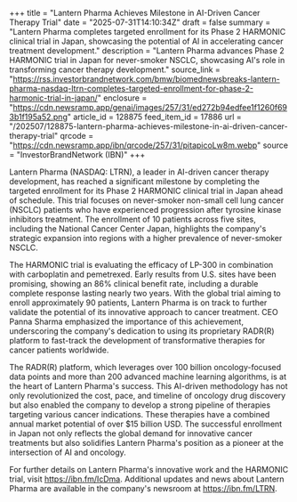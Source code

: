 +++
title = "Lantern Pharma Achieves Milestone in AI-Driven Cancer Therapy Trial"
date = "2025-07-31T14:10:34Z"
draft = false
summary = "Lantern Pharma completes targeted enrollment for its Phase 2 HARMONIC clinical trial in Japan, showcasing the potential of AI in accelerating cancer treatment development."
description = "Lantern Pharma advances Phase 2 HARMONIC trial in Japan for never-smoker NSCLC, showcasing AI's role in transforming cancer therapy development."
source_link = "https://rss.investorbrandnetwork.com/bmw/biomednewsbreaks-lantern-pharma-nasdaq-ltrn-completes-targeted-enrollment-for-phase-2-harmonic-trial-in-japan/"
enclosure = "https://cdn.newsramp.app/genai/images/257/31/ed272b94edfee1f1260f693b1f195a52.png"
article_id = 128875
feed_item_id = 17886
url = "/202507/128875-lantern-pharma-achieves-milestone-in-ai-driven-cancer-therapy-trial"
qrcode = "https://cdn.newsramp.app/ibn/qrcode/257/31/pitapicoLw8m.webp"
source = "InvestorBrandNetwork (IBN)"
+++

<p>Lantern Pharma (NASDAQ: LTRN), a leader in AI-driven cancer therapy development, has reached a significant milestone by completing the targeted enrollment for its Phase 2 HARMONIC clinical trial in Japan ahead of schedule. This trial focuses on never-smoker non-small cell lung cancer (NSCLC) patients who have experienced progression after tyrosine kinase inhibitors treatment. The enrollment of 10 patients across five sites, including the National Cancer Center Japan, highlights the company's strategic expansion into regions with a higher prevalence of never-smoker NSCLC.</p><p>The HARMONIC trial is evaluating the efficacy of LP-300 in combination with carboplatin and pemetrexed. Early results from U.S. sites have been promising, showing an 86% clinical benefit rate, including a durable complete response lasting nearly two years. With the global trial aiming to enroll approximately 90 patients, Lantern Pharma is on track to further validate the potential of its innovative approach to cancer treatment. CEO Panna Sharma emphasized the importance of this achievement, underscoring the company's dedication to using its proprietary RADR(R) platform to fast-track the development of transformative therapies for cancer patients worldwide.</p><p>The RADR(R) platform, which leverages over 100 billion oncology-focused data points and more than 200 advanced machine learning algorithms, is at the heart of Lantern Pharma's success. This AI-driven methodology has not only revolutionized the cost, pace, and timeline of oncology drug discovery but also enabled the company to develop a strong pipeline of therapies targeting various cancer indications. These therapies have a combined annual market potential of over $15 billion USD. The successful enrollment in Japan not only reflects the global demand for innovative cancer treatments but also solidifies Lantern Pharma's position as a pioneer at the intersection of AI and oncology.</p><p>For further details on Lantern Pharma's innovative work and the HARMONIC trial, visit <a href='https://ibn.fm/IcDma' rel='nofollow' target='_blank'>https://ibn.fm/IcDma</a>. Additional updates and news about Lantern Pharma are available in the company's newsroom at <a href='https://ibn.fm/LTRN' rel='nofollow' target='_blank'>https://ibn.fm/LTRN</a>.</p>